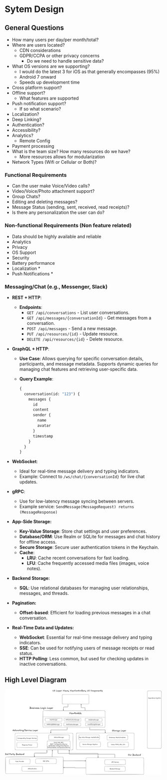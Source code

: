 # Sytem Design

## General Questions

- How many users per day/per month/total?
- Where are users located?
  - CDN considerations
  - GDPR/CCPA or other privacy concerns
    - Do we need to handle sensitive data?
- What OS versions are we supporting?
  - I would do the latest 3 for iOS as that generally encompasses (95%)
  - Android 7 onward
  - Speeds up development time
- Cross platform support?
- Offline support?
  - What features are supported
- Push notification support?
  - If so what scenario?
- Localization?
- Deep Linking?
- Authentication?
- Accessibility?
- Analytics?
  - Remote Config
- Payment processing
- What is the team size? How many resources do we have?
  - More resources allows for modularization
- Network Types (Wifi or Cellular or Both)?

### Functional Requirements

- Can the user make Voice/Video calls?
- Video/Voice/Photo attachment support?
- Group Chats?
- Editing and deleting messages?
- Message Status (sending, sent, received, read receipts)?
- Is there any personalization the user can do?

### Non-functional Requirements (Non feature related)

- Data should be highly available and reliable
- Analytics
- Privacy
- OS Support
- Security
- Battery performance
- Localization *
- Push Notifications *

### Messaging/Chat (e.g., Messenger, Slack)

- **REST + HTTP**:
  - **Endpoints**:
    - `GET /api/conversations` - List user conversations.
    - `GET /api/messages/{conversationId}` - Get messages from a conversation.
    - `POST /api/messages` - Send a new message.
    - `PUT /api/resources/{id}` - Update resource.
    - `DELETE /api/resources/{id}` - Delete resource.

- **GraphQL + HTTP**:
  - **Use Case**: Allows querying for specific conversation details, participants, and message metadata. Supports dynamic queries for managing chat features and retrieving user-specific data.
  - **Query Example**:

    ```graphql
    {
      conversation(id: "123") {
        messages {
          id
          content
          sender {
            name
            avatar
          }
          timestamp
        }
      }
    }
    ```

- **WebSocket**:
  - Ideal for real-time message delivery and typing indicators.
  - Example: Connect to `/ws/chat/{conversationId}` for live chat updates.

- **gRPC**:
  - Use for low-latency message syncing between servers.
  - Example service: `SendMessage(MessageRequest) returns (MessageResponse)`

- **App-Side Storage:**
  - **Key-Value Storage**: Store chat settings and user preferences.
  - **Database/ORM**: Use Realm or SQLite for messages and chat history for offline access.
  - **Secure Storage**: Secure user authentication tokens in the Keychain.
  - **Cache**:
    - **LRU**: Cache recent conversations for fast loading.
    - **LFU**: Cache frequently accessed media files (images, voice notes).

- **Backend Storage:**
  - **SQL**: Use relational databases for managing user relationships, messages, and threads.

- **Pagination:**
  - **Offset-based**: Efficient for loading previous messages in a chat conversation.

- **Real-Time Data and Updates:**
  - **WebSocket**: Essential for real-time message delivery and typing indicators.
  - **SSE**: Can be used for notifying users of message receipts or read status.
  - **HTTP Polling**: Less common, but used for checking updates in inactive conversations.

## High Level Diagram

![Getting Started](iOSDesign.png)
